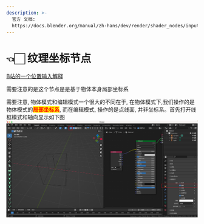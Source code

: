 ```yaml
---
description: >-
  官方 文档:
  https://docs.blender.org/manual/zh-hans/dev/render/shader_nodes/input/texture_coordinate.html
---
```


# 👈🏻 纹理坐标节点 
[B站的一个位置输入解释](https://www.bilibili.com/video/BV1t8411T7Gf/?spm\_id\_from=333.788\&vd\_source=15155de7c71a11fde776b09c8204609a)

需要注意的是这个节点是是基于物体本身局部坐标系

需要注意, 物体模式和编辑模式一个很大的不同在于, 在物体模式下,我们操作的是物体模式的<mark style="color:red;">**局部坐标系**</mark>, 而在编辑模式, 操作的是点线面, 并非坐标系。首先打开线框模式和轴向显示如下图
![图 3](/.gitbook/assets/4c8552f30ac28f234767deff8b42115b89f63c7a858ccba1be791578401d10d2.png)  



